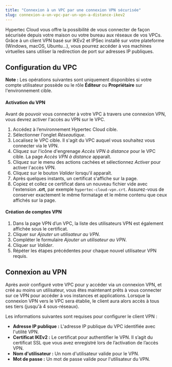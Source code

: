 ```yaml
---
title: "Connexion à un VPC par une connexion VPN sécurisée"
slug: connexion-a-un-vpc-par-un-vpn-a-distance-ikev2
---
```


Hypertec Cloud vous offre la possibilité de vous connecter de façon sécurisée depuis votre maison ou votre bureau aux réseaux de vos VPCs.  Grâce à un client VPN basé sur IKEv2 et IPSec installé sur votre plateforme (Windows, macOS, Ubuntu…), vous pourrez accéder à vos machines virtuelles sans utiliser la redirection de port sur adresses IP publiques.

## Configuration du VPC
**Note :** Les opérations suivantes sont uniquement disponibles si votre compte utilisateur possède ou le rôle **Éditeur** ou **Propriétaire** sur l'environnement cible.

#### Activation du VPN
Avant de pouvoir vous connecter à votre VPC à travers une connexion VPN, vous devrez activer l'accès au VPN sur le VPC.

1. Accédez à l’environnement Hypertec Cloud cible.
1. Sélectionner l'onglet *Réseautique*.
1. Localisez le VPC cible. Il s'agit du VPC auquel vous souhaitez vous connecter via le VPN.
1. Cliquez sur l'icône d'engrenage *Accès VPN à distance* pour le VPC cible. La page *Accès VPN à distance* apparaît.
1. Cliquez sur le menu des actions cachées et sélectionnez *Activer* pour activer l'accès VPN.
1. Cliquez sur le bouton *Valider* lorsqu'il apparaît.
1. Après quelques instants, un certificat s'affiche sur la page.
1. Copiez et collez ce certificat dans un nouveau fichier vide avec l'extension **.crt**, par exemple `hypertec-cloud-vpn.crt`. Assurez-vous de conserver exactement le même formatage et le même contenu que ceux affichés sur la page.

#### Création de comptes VPN
1. Dans la page VPN d’un VPC, la liste des utilisateurs VPN est également affichée sous le certificat.
1. Cliquer sur *Ajouter un utilisateur au VPN*.
1. Compléter le formulaire *Ajouter un utilisateur au VPN*.
1. Cliquer sur *Valider*.
1. Répéter les étapes précédentes pour chaque nouvel utilisateur VPN requis.


## Connexion au VPN
Après avoir configuré votre VPC pour y accéder via un connexion VPN, et créé au moins un utilisateur, vous êtes maintenant prêts à vous connecter sur ce VPN pour accéder à vos instances et applications. Lorsque la connexion VPN vers le VPC sera établie, le client aura alors accès à tous ses tiers (jusqu'à 4 sous-réseaux).

Les informations suivantes sont requises pour configurer le client VPN :

   - **Adresse IP publique :**  L'adresse IP publique du VPC identifiée avec l'utilité VPN.
   - **Certificat IKEv2 :**  Le certificat pour authentifier le VPN.  Il s’agit du certificat SSL que vous avez enregistré lors de l’activation de l’accès VPN.
   - **Nom d'utilisateur :**  Un nom d'utilisateur valide pour le VPN.
   - **Mot de passe :**  Un mot de passe valide pour l'utilisateur du VPN.
